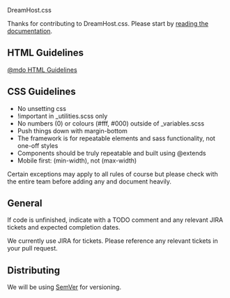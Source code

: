 DreamHost.css

Thanks for contributing to DreamHost.css. Please start by [reading the documentation](http://dreamhost.github.io/dreamhost.css).

## HTML Guidelines
[@mdo HTML Guidelines](http://codeguide.co/#html)

## CSS Guidelines
* No unsetting css
* !important in _utilities.scss only
* No numbers (0) or colours (#fff, #000) outside of _variables.scss
* Push things down with margin-bottom
* The framework is for repeatable elements and sass functionality, not one-off styles
* Components should be truly repeatable and built using @extends
* Mobile first: (min-width), not (max-width)

Certain exceptions may apply to all rules of course but please check with the entire team before adding any and document heavily.

## General
If code is unfinished, indicate with a TODO comment and any relevant JIRA tickets and expected completion dates.

We currently use JIRA for tickets. Please reference any relevant tickets in your pull request.

## Distributing

We will be using [SemVer](http://semver.org) for versioning.
